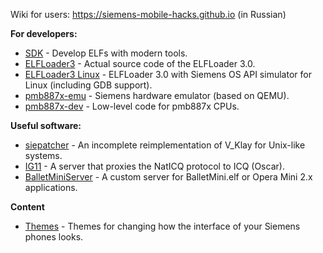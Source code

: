 Wiki for users: https://siemens-mobile-hacks.github.io (in Russian)

**For developers:**
- [SDK](https://github.com/siemens-mobile-hacks/sdk) - Develop ELFs with modern tools.
- [ELFLoader3](https://github.com/siemens-mobile-hacks/elfloader3) - Actual source code of the ELFLoader 3.0.
- [ELFLoader3 Linux](https://github.com/siemens-mobile-hacks/elfloader3-linux) - ELFLoader 3.0 with Siemens OS API simulator for Linux (including GDB support).
- [pmb887x-emu](https://github.com/siemens-mobile-hacks/pmb887x-emu) - Siemens hardware emulator (based on QEMU).
- [pmb887x-dev](https://github.com/siemens-mobile-hacks/pmb887x-dev) - Low-level code for pmb887x CPUs.

**Useful software:**
- [siepatcher](https://github.com/siemens-mobile-hacks/siepatcher) - An incomplete reimplementation of V_Klay for Unix-like systems.
- [IG11](https://github.com/siemens-mobile-hacks/naticq_server) - A server that proxies the NatICQ protocol to ICQ (Oscar).
- [BalletMiniServer](https://github.com/siemens-mobile-hacks/ballet-mini-server) - A custom server for BalletMini.elf or Opera Mini 2.x applications.

**Content**
- [Themes](https://github.com/siemens-mobile-hacks/UI-Themes/blob/main/README.md) - Themes for changing how the interface of your Siemens phones looks.
